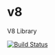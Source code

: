 # v8
V8 Library

[![Build Status](https://travis-ci.com/neogenie/v8.svg?branch=master)](https://travis-ci.com/neogenie/v8)

